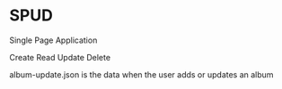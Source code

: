 # SPUD
Single 
Page 
Application 

Create 
Read 
Update 
Delete

album-update.json is the data when the user adds or updates an album
